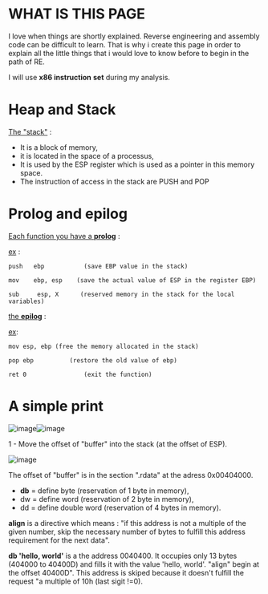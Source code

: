 # WHAT IS THIS PAGE

I love when things are shortly explained. Reverse engineering and assembly code can be difficult to learn. That is why i create this page in order to explain all the little things that i would love to know before to begin in the path of RE.

I will use **x86 instruction** **set** during my analysis. 

# Heap and Stack

<u>The "stack"</u> :

- It is a block of memory,
- it is located in the space of a processus,
- It is used by the ESP register which is used as a pointer in this memory space.
- The instruction of access in the stack are PUSH and POP







# Prolog and epilog

<u>Each function you have a **prolog**</u> :

<u>ex</u> :

`push	ebp           (save EBP value in the stack)`

`mov	ebp, esp    (save the actual value of ESP in the register EBP)`

`sub	 esp, X		 (reserved memory in the stack for the local variables)`

<u>the **epilog**</u> :

<u>ex</u>: 

`mov esp, ebp (free the memory allocated in the stack)`

`pop ebp 	      (restore the old value of ebp)`

`ret 0				  (exit the function)`



# A simple print

![image](https://user-images.githubusercontent.com/89603689/171406852-a0a0926d-54f7-43fe-bd64-c81fc1d76600.png)![image](https://user-images.githubusercontent.com/89603689/171408225-1e374675-c626-4b6e-ba63-7c15b2ca34a3.png)

1 - Move the offset of "buffer" into the stack (at the offset of ESP).

![image](https://user-images.githubusercontent.com/89603689/171410256-d3546aac-a4c2-4e01-aedc-357215bdda76.png)

The offset of "buffer" is in the section ".rdata" at the adress 0x00404000.

- **db** = define byte (reservation of 1 byte in memory),
- dw = define word (reservation of 2 byte in memory),
- dd = define double word (reservation of 4 bytes in memory).

**align** is a directive which means : "if this address is not a multiple of the given number, skip the necessary number of bytes to fulfill this address requirement for the next data".

**db 'hello, world'** is a the address 0040400. It occupies only 13 bytes (404000 to 40400D) and fills it with the value 'hello, world'. "align" begin at the offset 40400D". This address is skiped because it doesn't fulfill the request "a multiple of 10h (last sigit !=0).
